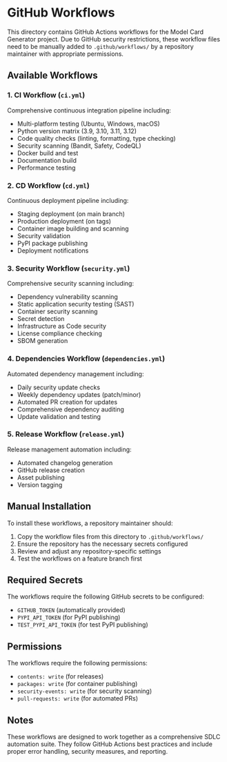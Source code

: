 # GitHub Workflows

This directory contains GitHub Actions workflows for the Model Card Generator project. Due to GitHub security restrictions, these workflow files need to be manually added to `.github/workflows/` by a repository maintainer with appropriate permissions.

## Available Workflows

### 1. CI Workflow (`ci.yml`)
Comprehensive continuous integration pipeline including:
- Multi-platform testing (Ubuntu, Windows, macOS)
- Python version matrix (3.9, 3.10, 3.11, 3.12)
- Code quality checks (linting, formatting, type checking)
- Security scanning (Bandit, Safety, CodeQL)
- Docker build and test
- Documentation build
- Performance testing

### 2. CD Workflow (`cd.yml`)
Continuous deployment pipeline including:
- Staging deployment (on main branch)
- Production deployment (on tags)
- Container image building and scanning
- Security validation
- PyPI package publishing
- Deployment notifications

### 3. Security Workflow (`security.yml`)
Comprehensive security scanning including:
- Dependency vulnerability scanning
- Static application security testing (SAST)
- Container security scanning
- Secret detection
- Infrastructure as Code security
- License compliance checking
- SBOM generation

### 4. Dependencies Workflow (`dependencies.yml`)
Automated dependency management including:
- Daily security update checks
- Weekly dependency updates (patch/minor)
- Automated PR creation for updates
- Comprehensive dependency auditing
- Update validation and testing

### 5. Release Workflow (`release.yml`)
Release management automation including:
- Automated changelog generation
- GitHub release creation
- Asset publishing
- Version tagging

## Manual Installation

To install these workflows, a repository maintainer should:

1. Copy the workflow files from this directory to `.github/workflows/`
2. Ensure the repository has the necessary secrets configured
3. Review and adjust any repository-specific settings
4. Test the workflows on a feature branch first

## Required Secrets

The workflows require the following GitHub secrets to be configured:

- `GITHUB_TOKEN` (automatically provided)
- `PYPI_API_TOKEN` (for PyPI publishing)
- `TEST_PYPI_API_TOKEN` (for test PyPI publishing)

## Permissions

The workflows require the following permissions:
- `contents: write` (for releases)
- `packages: write` (for container publishing)
- `security-events: write` (for security scanning)
- `pull-requests: write` (for automated PRs)

## Notes

These workflows are designed to work together as a comprehensive SDLC automation suite. They follow GitHub Actions best practices and include proper error handling, security measures, and reporting.